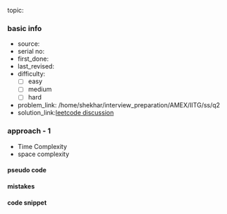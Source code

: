 topic:

### basic info
- source: 
- serial no:
- first_done:
- last_revised:
- difficulty:
	- [ ] easy
	- [ ] medium
	- [ ] hard
- problem_link: /home/shekhar/interview_preparation/AMEX/IITG/ss/q2
- solution_link:[leetcode discussion](https://leetcode.com/discuss/interview-question/1537095/American-Express-(Amex)-oror-Very-Tough-Problems-oror-On-Campus-oror-INDIA-oror-IIT)

### approach - 1
- Time Complexity
- space complexity

#### pseudo code

#### mistakes

#### code snippet
```python

```